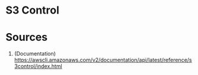 # S3 Control

# Sources

1. (Documentation) https://awscli.amazonaws.com/v2/documentation/api/latest/reference/s3control/index.html